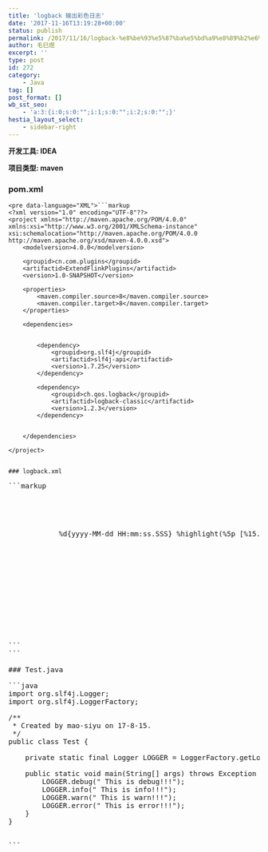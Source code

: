 ```yaml
---
title: 'logback 输出彩色日志'
date: '2017-11-16T13:19:28+00:00'
status: publish
permalink: /2017/11/16/logback-%e8%be%93%e5%87%ba%e5%bd%a9%e8%89%b2%e6%97%a5%e5%bf%97
author: 毛巳煜
excerpt: ''
type: post
id: 272
category:
    - Java
tag: []
post_format: []
wb_sst_seo:
    - 'a:3:{i:0;s:0:"";i:1;s:0:"";i:2;s:0:"";}'
hestia_layout_select:
    - sidebar-right
---
```

**开发工具: IDEA**

**项目类型: maven**

### pom.xml

```
<pre data-language="XML">```markup
<?xml version="1.0" encoding="UTF-8"??>
<project xmlns="http://maven.apache.org/POM/4.0.0" xmlns:xsi="http://www.w3.org/2001/XMLSchema-instance" xsi:schemalocation="http://maven.apache.org/POM/4.0.0 http://maven.apache.org/xsd/maven-4.0.0.xsd">
    <modelversion>4.0.0</modelversion>

    <groupid>cn.com.plugins</groupid>
    <artifactid>ExtendFlinkPlugins</artifactid>
    <version>1.0-SNAPSHOT</version>

    <properties>
        <maven.compiler.source>8</maven.compiler.source>
        <maven.compiler.target>8</maven.compiler.target>
    </properties>

    <dependencies>

        
        <dependency>
            <groupid>org.slf4j</groupid>
            <artifactid>slf4j-api</artifactid>
            <version>1.7.25</version>
        </dependency>

        <dependency>
            <groupid>ch.qos.logback</groupid>
            <artifactid>logback-classic</artifactid>
            <version>1.2.3</version>
        </dependency>
        

    </dependencies>

</project>

```
```

### logback.xml

```
<pre data-language="XML">```markup
<?xml version="1.0"??>
<configuration>
    
    <appender class="ch.qos.logback.core.ConsoleAppender" name="console">
        <encoder>
            <pattern>%d{yyyy-MM-dd HH:mm:ss.SSS} %highlight(%5p [%15.15t]) %cyan(%-40.40c{1.}) : %highlight(%m%n)</pattern>
        </encoder>
    </appender>
    
    <root>
        
        <level value="ERROR"></level>
        <appender-ref ref="console"></appender-ref>
    </root>
    
    <logger level="DEBUG" name="cn.com.source"></logger>
</configuration>


```
```

### Test.java

```java
import org.slf4j.Logger;
import org.slf4j.LoggerFactory;

/**
 * Created by mao-siyu on 17-8-15.
 */
public class Test {

    private static final Logger LOGGER = LoggerFactory.getLogger(Test.class);

    public static void main(String[] args) throws Exception {
        LOGGER.debug(" This is debug!!!");
        LOGGER.info(" This is info!!!");
        LOGGER.warn(" This is warn!!!");
        LOGGER.error(" This is error!!!");
    }
}


```